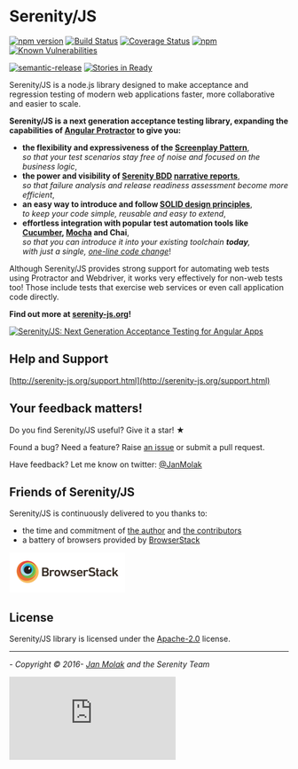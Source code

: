 # Serenity/JS

[![npm version](https://badge.fury.io/js/serenity-js.svg)](https://badge.fury.io/js/serenity-js)
[![Build Status](https://travis-ci.org/jan-molak/serenity-js.svg?branch=master)](https://travis-ci.org/jan-molak/serenity-js)
[![Coverage Status](https://coveralls.io/repos/github/jan-molak/serenity-js/badge.svg)](https://coveralls.io/github/jan-molak/serenity-js)
[![npm](https://img.shields.io/npm/dm/serenity-js.svg)](https://npm-stat.com/charts.html?package=serenity-js)
[![Known Vulnerabilities](https://snyk.io/test/github/jan-molak/serenity-js/badge.svg)](https://snyk.io/test/github/jan-molak/serenity-js)

[![semantic-release](https://img.shields.io/badge/%20%20%F0%9F%93%A6%F0%9F%9A%80-semantic--release-e10079.svg)](https://github.com/semantic-release/semantic-release)
[![Stories in Ready](https://badge.waffle.io/jan-molak/serenity-js.png?label=ready&title=Ready)](https://waffle.io/jan-molak/serenity-js?utm_source=badge)

Serenity/JS is a node.js library designed to make acceptance and regression testing of modern web applications
faster, more collaborative and easier to scale.

**Serenity/JS is a next generation acceptance testing library, expanding the capabilities of 
[Angular Protractor](https://github.com/angular/protractor) to give you:**
* **the flexibility and expressiveness of the [Screenplay Pattern](http://serenity-js.org/design/screenplay-pattern.html)**,  
  _so that your test scenarios stay free of noise and focused on the business logic_,
* **the power and visibility of [Serenity BDD](http://serenity-bdd.info/#/documentation)
[narrative reports](http://serenity-bdd.info/docs/serenity/#_detailed_description_of_aggregation_reports)**,  
  _so that failure analysis and release readiness assessment become more efficient_,
* **an easy way to introduce and follow [SOLID design principles](https://en.wikipedia.org/wiki/SOLID_&#40;object-oriented_design&#41;)**,  
  _to keep your code simple, reusable and easy to extend_,
* **effortless integration with popular test automation tools like [Cucumber](http://serenity-js.org/cucumber/readme.html), [Mocha](http://serenity-js.org/mocha/readme.html) and Chai**,  
  _so that you can introduce it into your existing toolchain **today**,  
  with just a single, [one-line code change](http://serenity-js.org/overview/retrofitting.html)_!

Although Serenity/JS provides strong support for automating web tests using Protractor and Webdriver,
it works very effectively for non-web tests too! Those include tests that exercise web services or even call application code directly.

**Find out more at [serenity-js.org](http://serenity-js.org)!**

[![Serenity/JS: Next Generation Acceptance Testing for Angular Apps](http://img.youtube.com/vi/YYgkFgBxEwc/0.jpg)](http://www.youtube.com/watch?v=YYgkFgBxEwc "Serenity/JS: Next Generation Acceptance Testing for Angular Apps")

## Help and Support

[http://serenity-js.org/support.html](http://serenity-js.org/support.html)

## Your feedback matters!

Do you find Serenity/JS useful? Give it a star! &#9733;

Found a bug? Need a feature? Raise [an issue](https://github.com/jan-molak/serenity-js/issues?state=open)
or submit a pull request.

Have feedback? Let me know on twitter: [@JanMolak](https://twitter.com/JanMolak)

## Friends of Serenity/JS

Serenity/JS is continuously delivered to you thanks to:
* the time and commitment of [the author](https://janmolak.com/) and [the contributors](https://github.com/jan-molak/serenity-js/graphs/contributors)
* a battery of browsers provided by [BrowserStack](https://www.browserstack.com)

[![tested on BrowserStack](docs/images/browserstack-logo.png)](http://bit.ly/JBMBS)

## License

Serenity/JS library is licensed under the [Apache-2.0](LICENSE.md) license.

----

_- Copyright &copy; 2016- [Jan Molak](https://janmolak.com) and the Serenity Team_

[![Analytics](https://ga-beacon.appspot.com/UA-85788349-2/serenity-js/readme.md?pixel)](https://github.com/igrigorik/ga-beacon)
